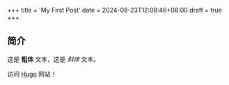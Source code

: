 +++
title = 'My First Post'
date = 2024-08-23T12:08:46+08:00
draft = true
+++
## 简介

这是 **粗体** 文本，这是 *斜体* 文本。

访问 [Hugo](https://gohugo.io) 网站！